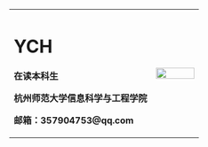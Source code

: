<table border="0">
  <tr>
    <td width="75%">
      <h1>YCH</h1>
      <p><b>在读本科生</b></p>
      <p><b>杭州师范大学信息科学与工程学院</b></p>
      <p><b>邮箱：357904753@qq.com</b></p>
    </td>
    <td width="25%">
      <img src="user-images.githubusercontent.com/71313432/118120234-20f8dc00-b422-11eb-9f80-71052c76d10f.gif" width="100%"> 
    </td>
  </tr>
</table>

